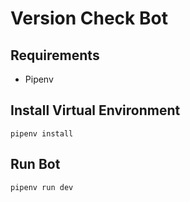 # Version Check Bot

## Requirements

- Pipenv

## Install Virtual Environment

```
pipenv install
```

## Run Bot

```
pipenv run dev
```
